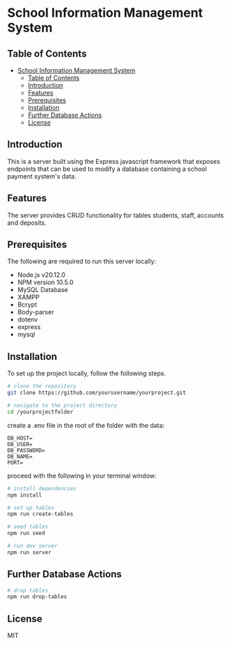 # School Information Management System

## Table of Contents
- [School Information Management System](#school-information-management-system)
  - [Table of Contents](#table-of-contents)
  - [Introduction](#introduction)
  - [Features](#features)
  - [Prerequisites](#prerequisites)
  - [Installation](#installation)
  - [Further Database Actions](#further-database-actions)
  - [License](#license)

## Introduction
This is a server built using the Express javascript framework that exposes endpoints that can be used to modify a database containing a school payment system's data.

## Features
The server provides CRUD functionality for tables students, staff, accounts and deposits.

## Prerequisites
The following are required to run this server locally:
- Node.js v20.12.0
- NPM version 10.5.0
- MySQL Database
- XAMPP
- Bcrypt
- Body-parser
- dotenv
- express
- mysql

## Installation
To set up the project locally, follow the following steps.
```bash
# clone the repository
git clone https://github.com/yourusername/yourproject.git

# navigate to the project directory
cd /yourprojectfolder
```

create a .env file in the root of the folder with the data:
```
DB_HOST=
DB_USER=
DB_PASSWORD=
DB_NAME=
PORT=
```

proceed with the following in your terminal window:

```bash
# install dependencies
npm install

# set up tables
npm run create-tables

# seed tables
npm run seed

# run dev server
npm run server
```

## Further Database Actions
```bash
# drop tables
npm run drop-tables
```

## License
MIT